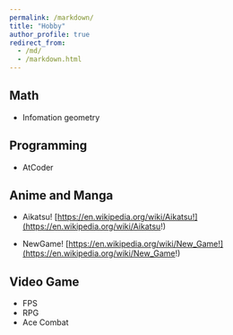 ```yaml
---
permalink: /markdown/
title: "Hobby"
author_profile: true
redirect_from: 
  - /md/
  - /markdown.html
---
```


## Math
* Infomation geometry

## Programming
* AtCoder

## Anime and Manga
* Aikatsu!
[https://en.wikipedia.org/wiki/Aikatsu!](https://en.wikipedia.org/wiki/Aikatsu!)

* NewGame!
[https://en.wikipedia.org/wiki/New_Game!](https://en.wikipedia.org/wiki/New_Game!)


##  Video Game
* FPS
* RPG
* Ace Combat
